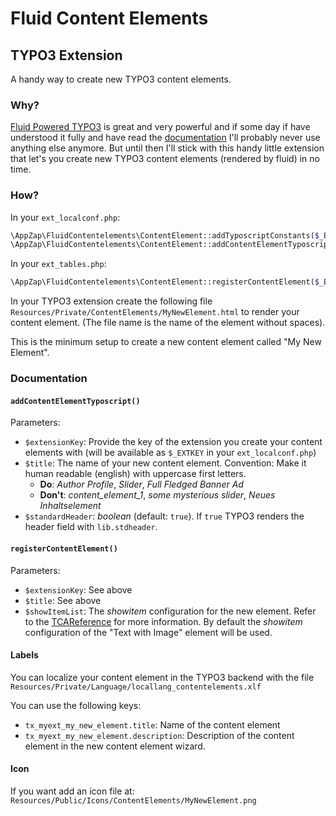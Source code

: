 # Fluid Content Elements
## TYPO3 Extension

A handy way to create new TYPO3 content elements.


### Why?

[Fluid Powered TYPO3](https://fluidtypo3.org/) is great and very powerful and if some day if have understood it fully and have read the [documentation](https://fluidtypo3.org/documentation/templating-manual/introduction.html) I'll probably never use anything else anymore.
But until then I'll stick with this handy little extension that let's you create new TYPO3 content elements (rendered by fluid) in no time.

### How?

In your `ext_localconf.php`:

```php
\AppZap\FluidContentelements\ContentElement::addTyposcriptConstants($_EXTKEY);
\AppZap\FluidContentelements\ContentElement::addContentElementTyposcript($_EXTKEY, 'My New Element');
```

In your `ext_tables.php`:

```php
\AppZap\FluidContentelements\ContentElement::registerContentElement($_EXTKEY, 'My New Element`);
```

In your TYPO3 extension create the following file `Resources/Private/ContentElements/MyNewElement.html` to render your content element. (The file name is the name of the element without spaces).

This is the minimum setup to create a new content element called "My New Element".

### Documentation

#### `addContentElementTyposcript()`

Parameters:

* `$extensionKey`: Provide the key of the extension you create your content elements with (will be available as `$_EXTKEY` in your `ext_localconf.php`)
* `$title`: The name of your new content element. Convention: Make it human readable (english) with uppercase first letters.
  * **Do**: *Author Profile*, *Slider*, *Full Fledged Banner Ad*
  * **Don't**: *content_element_1*, *some mysterious slider*, *Neues Inhaltselement*
* `$standardHeader`: *boolean* (default: `true`). If `true` TYPO3 renders the header field with `lib.stdheader`.

#### `registerContentElement()`

Parameters:

* `$extensionKey`: See above
* `$title`: See above
* `$showItemList`: The *showitem* configuration for the new element. Refer to the [TCAReference](http://docs.typo3.org/typo3cms/TCAReference/Reference/Types/Index.html#showitem) for more information. By default the *showitem* configuration of the "Text with Image" element will be used.

#### Labels

You can localize your content element in the TYPO3 backend with the file `Resources/Private/Language/locallang_contentelements.xlf`

You can use the following keys:

* `tx_myext_my_new_element.title`: Name of the content element
* `tx_myext_my_new_element.description`: Description of the content element in the new content element wizard.

#### Icon

If you want add an icon file at: `Resources/Public/Icons/ContentElements/MyNewElement.png`
